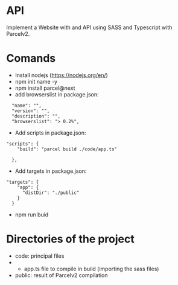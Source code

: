 # API
 Implement a Website with and API using SASS and Typescript with Parcelv2.

# Comands
- Install nodejs (https://nodejs.org/en/)
- npm init name -y
- npm install parcel@next
- add browserslist in package.json:
```
  "name": "",
  "version": "",
  "description": "",
  "browserslist": "> 0.2%",
```
- Add scripts in package.json:
```
"scripts": {
    "build": "parcel build ./code/app.ts"
  
  },
```
- Add targets in package.json:
```
"targets": {
    "app": {
      "distDir": "./public"
    }
  }
```
- npm run buid

# Directories of the project
- code: principal files
- - app.ts file to compile in build (importing the sass files)
- public: result of Parcelv2 compilation
